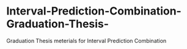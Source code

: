 # Interval-Prediction-Combination-Graduation-Thesis-
Graduation Thesis meterials for Interval Prediction Combination
